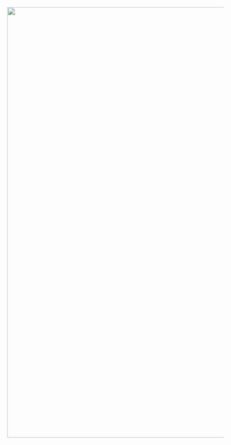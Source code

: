 <div id="header" align="center">
  <img src="https://media.giphy.com/media/NnMH7LDpZTPZS/giphy.gif?cid=ecf05e47vmqu0qtklv6j67fatwto6ilppg1pdahi5k86k73l&ep=v1_gifs_search&rid=giphy.gif" width="1000"/>
  </div>
